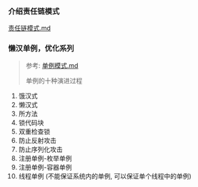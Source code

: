 ### 介绍责任链模式

 [责任链模式.md](../../设计模式/责任链模式.md) 

### 懒汉单例，优化系列

> 参考:  [单例模式.md](../../设计模式/单例模式.md) 
>
> 单例的十种演进过程

1. 饿汉式
2. 懒汉式
3. 所方法
4. 锁代码块
5. 双重检查锁
6. 防止反射攻击
7. 防止序列化攻击
8. 注册单例-枚举单例
9. 注册单例-容器单例
10. 线程单例 (不能保证系统内的单例, 可以保证单个线程中的单例)

